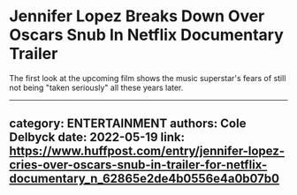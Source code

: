 # Jennifer Lopez Breaks Down Over Oscars Snub In Netflix Documentary Trailer

The first look at the upcoming film shows the music superstar's fears of still not being "taken seriously" all these years later.

---
category: ENTERTAINMENT
authors: Cole Delbyck
date: 2022-05-19
link: https://www.huffpost.com/entry/jennifer-lopez-cries-over-oscars-snub-in-trailer-for-netflix-documentary_n_62865e2de4b0556e4a0b07b0
---
